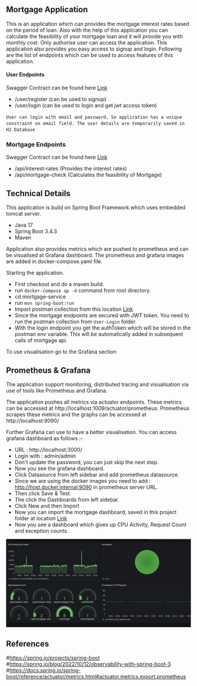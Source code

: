## Mortgage Application
This is an application which can provides the mortgage interest rates based on the period of loan. 
Also with the help of this application you can calculate the feasibility of your mortgage loan and it will provide you with monthly cost.
Only authorise user can access the application. This application also provides you easy access to signup and login.
Following are the list of endpoints which can be used to access features of this application.

#### User Endpoints
Swagger Contract can be found here [Link](./mortgage-contract/src/main/resources/app-user-contract.yaml)

- /user/register (can be used to signup)
- /user/login (can be used to login and get jwt access token)

`User can login with email and password, So application has a unique constraint on email field. The user details are temporarily saved in H2 Database`

### Mortgage Endpoints 
Swagger Contract can be found here [Link](./mortgage-contract/src/main/resources/mortgage-contract.yaml)
 
- /api/interest-rates (Provides the interest rates)
- /api/mortgage-check (Calculates the feasibility of Mortgage)


## Technical Details
This application is build on Spring Boot Framework which uses embedded tomcat server. 
- Java 17
- Spring Boot 3.4.3
- Maven

Application also provides metrics which are pushed to prometheus and can be visualised at Grafana dashboard.
The prometheus and grafana images are added in docker-compose.yaml file.


Starting the application.
- First checkout and do a maven build. 
- run `docker-compose up -d` command from root directory.
- cd mortgage-service
- run `mvn spring-boot:run`
- Import postman collection from this location [Link](./postman/Mortgage-API.postman_collection.json)
- Since the mortgage endpoints are secured with JWT token. You need to run the postman collection from `User-Login` folder.
- With the login endpoint you get the authToken which will be stored in the postman env variable. This will be automatically added in subsequent calls of mortgage api.

To use visualisation go to the Grafana section


## Prometheus & Grafana
The application support monitoring, distributed tracing and visualisation via use of tools like Prometheus and Grafana. 

The application pushes all metrics via actuator endpoints. These metrics can be accessed at http://localhost:1009/actuator/prometheus. 
Prometheus scrapes these metrics and the graphs can be accessed at http://localhost:9090/


Further Grafana can use to have a better visualisation. You can access grafana dashboard as follows :-  

- URL : http://localhost:3000/
- Login with : admin/admin
- Don't update the password, you can just skip the next step.
- Now you see the grafana dashboard.
- Click Datasource from left sidebar and add prometheus datasource.
- Since we are using the docker images you need to add : http://host.docker.internal:9090 in prometheus server URL.
- Then click Save & Test.
- The click the Dashboards from left sidebar.
- Click New and then Import
- Now you can import the mortgage dashboard, saved in this project folder at location [Link](./dashboards/Mortgage%20Dashboard-1741783492490.json)
- Now you see a dashboard which gives up CPU Activity, Request Count and exception counts.

![img.png](dashboards/img.png)

## References
#https://spring.io/projects/spring-boot
#https://spring.io/blog/2022/10/12/observability-with-spring-boot-3
#https://docs.spring.io/spring-boot/reference/actuator/metrics.html#actuator.metrics.export.prometheus
